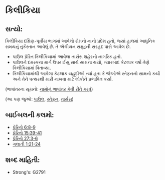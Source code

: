 # કિલીકિયા 

## સત્યો: 

કિલીકિયા દક્ષિણ-પૂર્વીય ભાગમાં આવેલો રોમનો નાનો પ્રદેશ હતો, જ્યાં હાલમાં આધુનિક સમયનું તુર્કસ્તાન આવેલું છે.
તે એગીયન સમુદ્રની સરહદ પાસે આવેલ છે.

* પાઉલ પ્રેરિત કિલીકિયામાં આવેલા તાર્સસ શહેરનો નાગરિક હતો.
* પાઉલને દમસ્કના માર્ગ ઉપર ઈસુ સાથે સામના થયો, ત્યારબાદ કેટલાક વર્ષો તેણે કિલીકિયામાં વિતાવ્યા.
* કિલીકિયામાંથી આવેલા કેટલાક યહૂદીઓ ત્યાં હતા કે જેઓએ સ્તેફનનો સામનો કર્યો અને તેને પત્થરથી મારી નાખવા માટે લોકોને પ્રભાવિત કર્યા.

(ભાષાંતરના સૂચનો: [નામોનું ભાષાંતર કેવી રીતે કરવું](rc://gu/ta/man/translate/translate-names))

(આ પણ જુઓ: [પાઉલ](../names/paul.md), [સ્તેફન](../names/stephen.md), [તાર્સસ](../names/tarsus.md))

## બાઈબલની કલમો: 

* [પ્રેરિતો  6:8-9](rc://gu/tn/help/act/06/08)
* [પ્રેરિતો  15:39-41](rc://gu/tn/help/act/15/39)
* [પ્રેરિતો 27:3-6](rc://gu/tn/help/act/27/03)
* [ગલાતી  1:21-24](rc://gu/tn/help/gal/01/21)

## શબ્દ માહિતી: 

* Strong's: G2791
